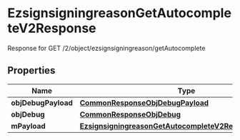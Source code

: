 

# EzsignsigningreasonGetAutocompleteV2Response

Response for GET /2/object/ezsignsigningreason/getAutocomplete

## Properties

| Name | Type | Description | Notes |
|------------ | ------------- | ------------- | -------------|
|**objDebugPayload** | [**CommonResponseObjDebugPayload**](CommonResponseObjDebugPayload.md) |  |  |
|**objDebug** | [**CommonResponseObjDebug**](CommonResponseObjDebug.md) |  |  [optional] |
|**mPayload** | [**EzsignsigningreasonGetAutocompleteV2ResponseMPayload**](EzsignsigningreasonGetAutocompleteV2ResponseMPayload.md) |  |  |




